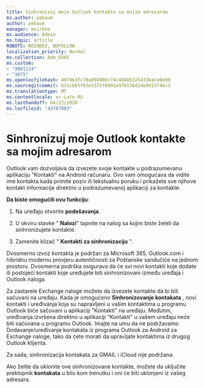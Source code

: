 ```yaml
---
title: Sinhronizuj moje Outlook kontakte sa mojim adresarom
ms.author: pebaum
author: pebaum
manager: mnirkhe
ms.audience: Admin
ms.topic: article
ROBOTS: NOINDEX, NOFOLLOW
localization_priority: Normal
ms.collection: Adm_O365
ms.custom:
- "9001114"
- "3075"
ms.openlocfilehash: 497463fc70a09490bc74c40405325433b4ce0e90
ms.sourcegitcommit: 631cbb5f03e5371f0995e976536d24e9d13746c3
ms.translationtype: MT
ms.contentlocale: sr-Latn-RS
ms.lasthandoff: 04/22/2020
ms.locfileid: "43767083"
---
```

# <a name="sync-my-outlook-contacts-to-my-address-book"></a>Sinhronizuj moje Outlook kontakte sa mojim adresarom

Outlook vam dozvoljava da izvezete svoje kontakte u podrazumevanu aplikaciju "Kontakti" na Android računaru. Ovo vam omogućava da vidite ime kontakta kada primite poziv ili tekstualnu poruku i prikažete sve njihove kontakt informacije direktno u podrazumevanoj aplikaciji za kontakte.
 
**Da biste omogućili ovu funkciju**:
 
1. Na uređaju otvorite **podešavanja**.

2. U okviru stavke " **Nalozi**" tapnite na nalog sa kojim biste želeli da sinhronizujete kontakte.

3. Zamenite klizač " **Kontakti za sinhronizaciju** ".
 
Dvosmerno izvoz kontakta je podržan za Microsoft 365, Outlook.com i hibridnu modernu provjeru autentičnosti za Poštanske sandučiće na jednom prostoru. Dvosmerna podrška osigurava da će svi novi kontakti koje dodate ili postojeći kontakti koje uređujete biti sinhronizovani između uređaja i Outlook naloga.
 
Za zastarele Exchange naloge možete da izvezete kontakte da bi bili sačuvani na uređaju. Kada je omogućeno **Sinhronizovanje kontakata** , novi kontakti i uređivanja koja su napravljeni u vašim kontaktima u programu Outlook biće sačuvani u aplikaciji "Kontakti" na uređaju. Međutim, uređivanja izvršena direktno u aplikaciji "Kontakti" u vašem uređaju neće biti sačuvana u programu Outlook. Imajte na umu da ne podržavamo Dodavanje/uređivanje kontakata iz programa Outlook za Android za Exchange naloge, tako da ćete morati da upravljate kontaktima iz drugog Outlook klijenta.
 
Za sada, sinhronizacija kontakata za GMAIL i iCloud nije podržana.
 
Ako želite da uklonite ove sinhronizovane kontakte, možete da uključite preklopnik **kontakata** u bilo kom trenutku i oni će biti uklonjeni iz vašeg adresara.
